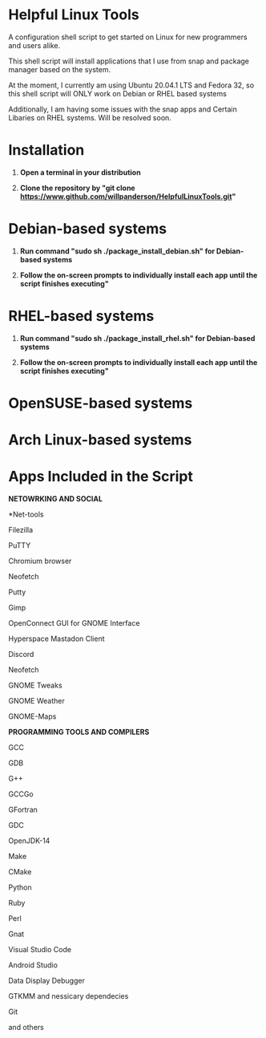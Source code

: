 # Helpful Linux Tools

A configuration shell script to get started on Linux for new programmers and users alike. 

This shell script will install applications that I use from snap and package manager based on the system. 

At the moment, I currently am using Ubuntu 20.04.1 LTS and Fedora 32, so this shell script will ONLY work on Debian or RHEL based systems

Additionally, I am having some issues with the snap apps and Certain Libaries on RHEL systems. Will be resolved soon.
# Installation

1) **Open a terminal in your distribution**

2) **Clone the repository by "git clone https://www.github.com/willpanderson/HelpfulLinuxTools.git"** 

# Debian-based systems

1) **Run command "sudo sh ./package_install_debian.sh" for Debian-based systems**

2) **Follow the on-screen prompts to individually install each app until the script finishes executing"**


# RHEL-based systems
1) **Run command "sudo sh ./package_install_rhel.sh" for Debian-based systems**

2) **Follow the on-screen prompts to individually install each app until the script finishes executing"**

# OpenSUSE-based systems


# Arch Linux-based systems


# Apps Included in the Script


**NETOWRKING AND SOCIAL**

*Net-tools

Filezilla

PuTTY

Chromium browser

Neofetch 

Putty

Gimp

OpenConnect GUI for GNOME Interface

Hyperspace Mastadon Client

Discord

Neofetch

GNOME Tweaks

GNOME Weather

GNOME-Maps


**PROGRAMMING TOOLS AND COMPILERS**

GCC

GDB

G++

GCCGo

GFortran

GDC

OpenJDK-14

Make

CMake

Python

Ruby

Perl

Gnat

Visual Studio Code

Android Studio

Data Display Debugger

GTKMM and nessicary dependecies

Git

and others
